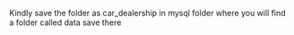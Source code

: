 Kindly save the folder as car_dealership in mysql folder where you will find a folder called data save there
